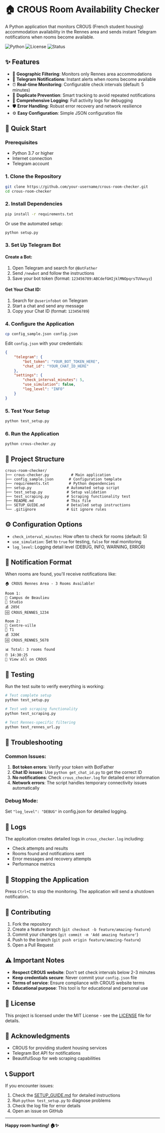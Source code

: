 # 🏠 CROUS Room Availability Checker

A Python application that monitors CROUS (French student housing) accommodation availability in the Rennes area and sends instant Telegram notifications when rooms become available.

![Python](https://img.shields.io/badge/Python-3.7+-blue.svg)
![License](https://img.shields.io/badge/License-MIT-green.svg)
![Status](https://img.shields.io/badge/Status-Active-brightgreen.svg)

## ✨ Features

- 🎯 **Geographic Filtering**: Monitors only Rennes area accommodations
- 📱 **Telegram Notifications**: Instant alerts when rooms become available
- ⏰ **Real-time Monitoring**: Configurable check intervals (default: 5 minutes)
- 🚫 **Duplicate Prevention**: Smart tracking to avoid repeated notifications
- 📝 **Comprehensive Logging**: Full activity logs for debugging
- 🛡️ **Error Handling**: Robust error recovery and network resilience
- ⚙️ **Easy Configuration**: Simple JSON configuration file

## 🚀 Quick Start

### Prerequisites

- Python 3.7 or higher
- Internet connection
- Telegram account

### 1. Clone the Repository

```bash
git clone https://github.com/your-username/crous-room-checker.git
cd crous-room-checker
```

### 2. Install Dependencies

```bash
pip install -r requirements.txt
```

Or use the automated setup:

```bash
python setup.py
```

### 3. Set Up Telegram Bot

#### Create a Bot:
1. Open Telegram and search for `@BotFather`
2. Send `/newbot` and follow the instructions
3. Save your bot token (format: `123456789:ABCdefGHIjklMNOpqrsTUVwxyz`)

#### Get Your Chat ID:
1. Search for `@userinfobot` on Telegram
2. Start a chat and send any message
3. Copy your Chat ID (format: `123456789`)

### 4. Configure the Application

```bash
cp config_sample.json config.json
```

Edit `config.json` with your credentials:

```json
{
    "telegram": {
        "bot_token": "YOUR_BOT_TOKEN_HERE",
        "chat_id": "YOUR_CHAT_ID_HERE"
    },
    "settings": {
        "check_interval_minutes": 5,
        "use_simulation": false,
        "log_level": "INFO"
    }
}
```

### 5. Test Your Setup

```bash
python test_setup.py
```

### 6. Run the Application

```bash
python crous-checker.py
```

## 📁 Project Structure

```
crous-room-checker/
├── crous-checker.py          # Main application
├── config_sample.json       # Configuration template
├── requirements.txt         # Python dependencies
├── setup.py                # Automated setup script
├── test_setup.py           # Setup validation
├── test_scraping.py        # Scraping functionality test
├── README.md               # This file
├── SETUP_GUIDE.md          # Detailed setup instructions
└── .gitignore              # Git ignore rules
```

## ⚙️ Configuration Options

- `check_interval_minutes`: How often to check for rooms (default: 5)
- `use_simulation`: Set to `true` for testing, `false` for real monitoring
- `log_level`: Logging detail level (DEBUG, INFO, WARNING, ERROR)

## 📱 Notification Format

When rooms are found, you'll receive notifications like:

```
🏠 CROUS Rennes Area - 3 Rooms Available!

Room 1:
📍 Campus de Beaulieu
🏡 Studio
💰 285€
🆔 CROUS_RENNES_1234

Room 2:
📍 Centre-ville
🏡 T1
💰 320€
🆔 CROUS_RENNES_5678

📊 Total: 3 rooms found
⏰ 14:30:25
🔗 View all on CROUS
```

## 🧪 Testing

Run the test suite to verify everything is working:

```bash
# Test complete setup
python test_setup.py

# Test web scraping functionality
python test_scraping.py

# Test Rennes-specific filtering
python test_rennes_url.py
```

## 🔧 Troubleshooting

### Common Issues:

1. **Bot token errors**: Verify your token with BotFather
2. **Chat ID issues**: Use `python get_chat_id.py` to get the correct ID
3. **No notifications**: Check `crous_checker.log` for detailed error information
4. **Network errors**: The script handles temporary connectivity issues automatically

### Debug Mode:

Set `"log_level": "DEBUG"` in config.json for detailed logging.

## 📝 Logs

The application creates detailed logs in `crous_checker.log` including:
- Check attempts and results
- Rooms found and notifications sent
- Error messages and recovery attempts
- Performance metrics

## 🛑 Stopping the Application

Press `Ctrl+C` to stop the monitoring. The application will send a shutdown notification.

## 🤝 Contributing

1. Fork the repository
2. Create a feature branch (`git checkout -b feature/amazing-feature`)
3. Commit your changes (`git commit -m 'Add amazing feature'`)
4. Push to the branch (`git push origin feature/amazing-feature`)
5. Open a Pull Request

## ⚠️ Important Notes

- **Respect CROUS website**: Don't set check intervals below 2-3 minutes
- **Keep credentials secure**: Never commit your `config.json` file
- **Terms of service**: Ensure compliance with CROUS website terms
- **Educational purpose**: This tool is for educational and personal use

## 📄 License

This project is licensed under the MIT License - see the [LICENSE](LICENSE) file for details.

## 🙏 Acknowledgments

- CROUS for providing student housing services
- Telegram Bot API for notifications
- BeautifulSoup for web scraping capabilities

## 📞 Support

If you encounter issues:

1. Check the [SETUP_GUIDE.md](SETUP_GUIDE.md) for detailed instructions
2. Run `python test_setup.py` to diagnose problems
3. Check the log file for error details
4. Open an issue on GitHub

---

**Happy room hunting! 🏠✨**
